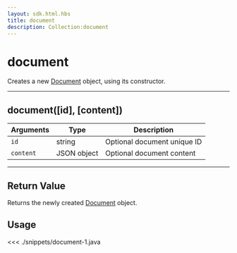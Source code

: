 ```yaml
---
layout: sdk.html.hbs
title: document
description: Collection:document
---
```


# document

Creates a new [Document](/sdk/android/3/controllers/document//) object, using its constructor.

---

## document([id], [content])

| Arguments | Type        | Description                 |
| --------- | ----------- | --------------------------- |
| `id`      | string      | Optional document unique ID |
| `content` | JSON object | Optional document content   |

---

## Return Value

Returns the newly created [Document](/sdk/android/3/controllers/document//) object.

## Usage

<<< ./snippets/document-1.java
